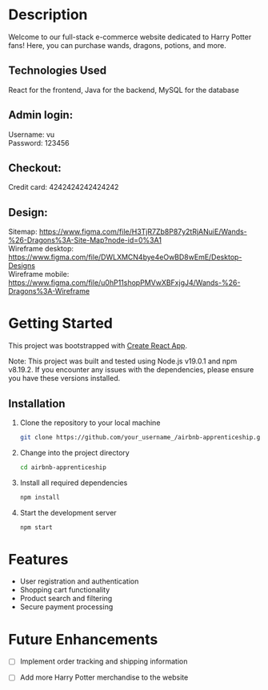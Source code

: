 # Description

Welcome to our full-stack e-commerce website dedicated to Harry Potter fans! Here, you can purchase wands, dragons, potions, and more.

## Technologies Used
React for the frontend, Java for the backend, MySQL for the database

## Admin login:
Username: vu  
Password: 123456

## Checkout:
Credit card: 4242424242424242

## Design:
Sitemap: https://www.figma.com/file/H3TjR7Zb8P87y2tRjANuiE/Wands-%26-Dragons%3A-Site-Map?node-id=0%3A1    
Wireframe desktop: https://www.figma.com/file/DWLXMCN4bye4eOwBD8wEmE/Desktop-Designs    
Wireframe mobile: https://www.figma.com/file/u0hP11shopPMVwXBFxjgJ4/Wands-%26-Dragons%3A-Wireframe  

# Getting Started

This project was bootstrapped with [Create React App](https://github.com/facebook/create-react-app).

Note: This project was built and tested using Node.js v19.0.1 and npm v8.19.2. If you encounter any issues with the dependencies, please ensure you have these versions installed.

## Installation

1. Clone the repository to your local machine
   ```sh
   git clone https://github.com/your_username_/airbnb-apprenticeship.git
   ```
2. Change into the project directory
   ```sh
   cd airbnb-apprenticeship
   ```
3. Install all required dependencies
   ```sh
   npm install
   ```
4. Start the development server
   ```sh
   npm start
   ```

# Features
- User registration and authentication
- Shopping cart functionality
- Product search and filtering
- Secure payment processing

# Future Enhancements
- [ ] Implement order tracking and shipping information
- [ ] Add more Harry Potter merchandise to the website

